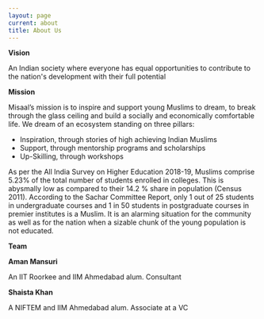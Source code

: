 ```yaml
---
layout: page
current: about
title: About Us
---
```

<!--StartFragment-->

**Vision**

An Indian society where everyone has equal opportunities to contribute to the nation's development with their full potential

**Mission**

<!--StartFragment-->

Misaal’s mission is to inspire and support young Muslims to dream, to break through the glass ceiling and build a socially and economically comfortable life. We dream of an ecosystem standing on three pillars:

* Inspiration, through stories of high achieving Indian Muslims
* Support, through mentorship programs and scholarships
* Up-Skilling, through workshops

As per the All India Survey on Higher Education 2018-19, Muslims comprise 5.23% of the total number of students enrolled in colleges. This is abysmally low as compared to their 14.2 % share in population (Census 2011). According to the Sachar Committee Report, only 1 out of 25 students in undergraduate courses and 1 in 50 students in postgraduate courses in premier institutes is a Muslim. It is an alarming situation for the community as well as for the nation when a sizable chunk of the young population is not educated.

**Team**

<!--StartFragment-->

**Aman Mansuri** <!--StartFragment-->

An IIT Roorkee and IIM Ahmedabad alum. Consultant

**Shaista Khan** <!--StartFragment-->

A NIFTEM and IIM Ahmedabad alum. Associate at a VC

<!--EndFragment-->

<!--EndFragment-->

<!--EndFragment-->

<!--EndFragment-->

<!--EndFragment-->